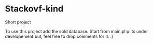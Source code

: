 # Stackovf-kind
Short project 

To use this project add the sold database.
Start from main.php
its under developement but, feel free to drop comments for it. :)
